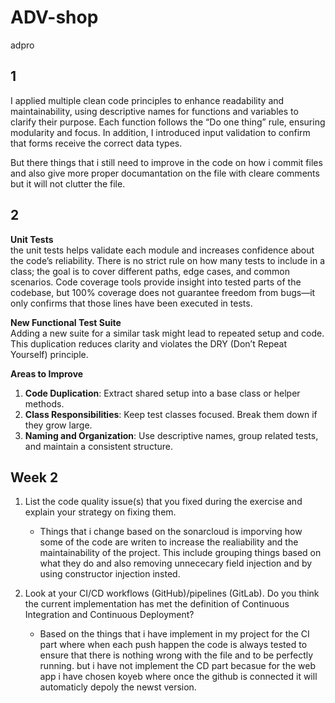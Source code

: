 
# ADV-shop
adpro


## 1

I applied multiple clean code principles to enhance readability and maintainability, using descriptive names for functions and variables to clarify their purpose. Each function follows the “Do one thing” rule, ensuring modularity and focus. In addition, I introduced input validation to confirm that forms receive the correct data types.


But there things that i still need to improve in the code on how i commit files and also give more proper documantation on the file with cleare comments but it will not clutter the file.

## 2

**Unit Tests**  
the unit tests helps validate each module and increases confidence about the code’s reliability. There is no strict rule on how many tests to include in a class; the goal is to cover different paths, edge cases, and common scenarios. Code coverage tools provide insight into tested parts of the codebase, but 100% coverage does not guarantee freedom from bugs—it only confirms that those lines have been executed in tests.

**New Functional Test Suite**  
Adding a new suite for a similar task might lead to repeated setup and code. This duplication reduces clarity and violates the DRY (Don’t Repeat Yourself) principle.

**Areas to Improve**  
1. **Code Duplication**: Extract shared setup into a base class or helper methods.  
2. **Class Responsibilities**: Keep test classes focused. Break them down if they grow large.  
3. **Naming and Organization**: Use descriptive names, group related tests, and maintain a consistent structure.


## Week 2

1. List the code quality issue(s) that you fixed during the exercise and explain your strategy on fixing them.

    - Things that i change based on the sonarcloud is imporving how some of the code are writen to increase the realiability and the maintainability of the project. This include grouping things based on what they do and also removing unnececary field injection and by using constructor injection insted.

2. Look at your CI/CD workflows (GitHub)/pipelines (GitLab). Do you think the current implementation has met the definition of Continuous Integration and Continuous Deployment?

    - Based on the things that i have implement in my project for the CI part where when each push happen the code is always tested to ensure that there is nothing wrong with the file and to be perfectly running. but i have not implement the CD part becasue for the web app i have chosen koyeb where once the github is connected it will automaticly depoly the newst version.

